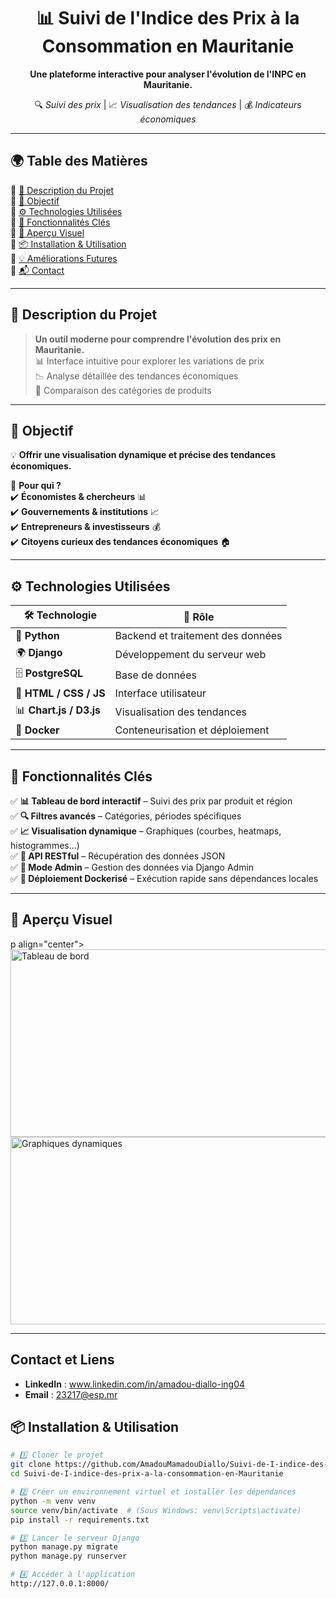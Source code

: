 <p align="center">
  
</p>

<h1 align="center">📊 Suivi de l'Indice des Prix à la Consommation en Mauritanie</h1>

<p align="center">
  <b>Une plateforme interactive pour analyser l'évolution de l'INPC en Mauritanie.</b>  
</p>

<p align="center">
  🔍 <i>Suivi des prix</i> | 📈 <i>Visualisation des tendances</i> | 💰 <i>Indicateurs économiques</i>  
</p>

---

## 🌍 Table des Matières  
🔹 [📖 Description du Projet](#-description-du-projet)  
🔹 [🎯 Objectif](#-objectif)  
🔹 [⚙️ Technologies Utilisées](#%EF%B8%8F-technologies-utilisées)  
🔹 [🚀 Fonctionnalités Clés](#-fonctionnalités-clés)  
🔹 [📸 Aperçu Visuel](#-aperçu-visuel)  
🔹 [📦 Installation & Utilisation](#-installation--utilisation)  
🔹 [💡 Améliorations Futures](#-améliorations-futures)  
🔹 [📬 Contact](#-contact)  

---

## 📖 Description du Projet  
> **Un outil moderne pour comprendre l'évolution des prix en Mauritanie.**  
📊 Interface intuitive pour explorer les variations de prix  
📉 Analyse détaillée des tendances économiques  
🛒 Comparaison des catégories de produits  

---

## 🎯 Objectif  
💡 **Offrir une visualisation dynamique et précise des tendances économiques.**  

🎯 **Pour qui ?**  
✔️ **Économistes & chercheurs** 📊  
✔️ **Gouvernements & institutions** 📈  
✔️ **Entrepreneurs & investisseurs** 💰  
✔️ **Citoyens curieux des tendances économiques** 🏠  

---

## ⚙️ Technologies Utilisées  

| 🛠️ Technologie | 🚀 Rôle |
|------------|------|
| 🐍 **Python** | Backend et traitement des données |
| 🌍 **Django** | Développement du serveur web |
| 🗄️ **PostgreSQL** | Base de données |
| 🎨 **HTML / CSS / JS** | Interface utilisateur |
| 📊 **Chart.js / D3.js** | Visualisation des tendances |
| 🐳 **Docker** | Conteneurisation et déploiement |

---

## 🚀 Fonctionnalités Clés  
✅ **📊 Tableau de bord interactif** – Suivi des prix par produit et région  
✅ **🔍 Filtres avancés** – Catégories, périodes spécifiques  
✅ **📈 Visualisation dynamique** – Graphiques (courbes, heatmaps, histogrammes...)  
✅ **📡 API RESTful** – Récupération des données JSON  
✅ **🔐 Mode Admin** – Gestion des données via Django Admin  
✅ **🐳 Déploiement Dockerisé** – Exécution rapide sans dépendances locales  

---

## 📸 Aperçu Visuel  

p align="center">
  <img src="images/dashboard.png" alt="Tableau de bord" width="600" height="300">
  <img src="images/graphique.png" alt="Graphiques dynamiques" width="600" height="300">
</p>


---
## Contact et Liens
- **LinkedIn** : www.linkedin.com/in/amadou-diallo-ing04
- **Email** : 23217@esp.mr


## 📦 Installation & Utilisation  

```bash
# 1️⃣ Cloner le projet
git clone https://github.com/AmadouMamadouDiallo/Suivi-de-I-indice-des-prix-a-la-consommation-en-Mauritanie.git
cd Suivi-de-I-indice-des-prix-a-la-consommation-en-Mauritanie

# 2️⃣ Créer un environnement virtuel et installer les dépendances
python -m venv venv
source venv/bin/activate  # (Sous Windows: venv\Scripts\activate)
pip install -r requirements.txt

# 3️⃣ Lancer le serveur Django
python manage.py migrate
python manage.py runserver

# 4️⃣ Accéder à l'application
http://127.0.0.1:8000/
